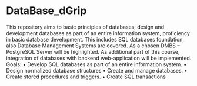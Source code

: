 # DataBase_dGrip
 
This repository aims to basic principles of databases, design and development databases as 
part of an entire information system, proficiency in basic database development. This
includes SQL databases foundation, also Database Management Systems are covered. As a 
chosen DMBS – PostgreSQL Server will be highlighted. As additional part of this course, 
integration of databases with backend web-application will be implemented.
Goals:
• Develop SQL databases as part of an entire information system.
• Design normalized database structures
• Create and manage databases.
• Create stored procedures and triggers.
• Create SQL transactions
